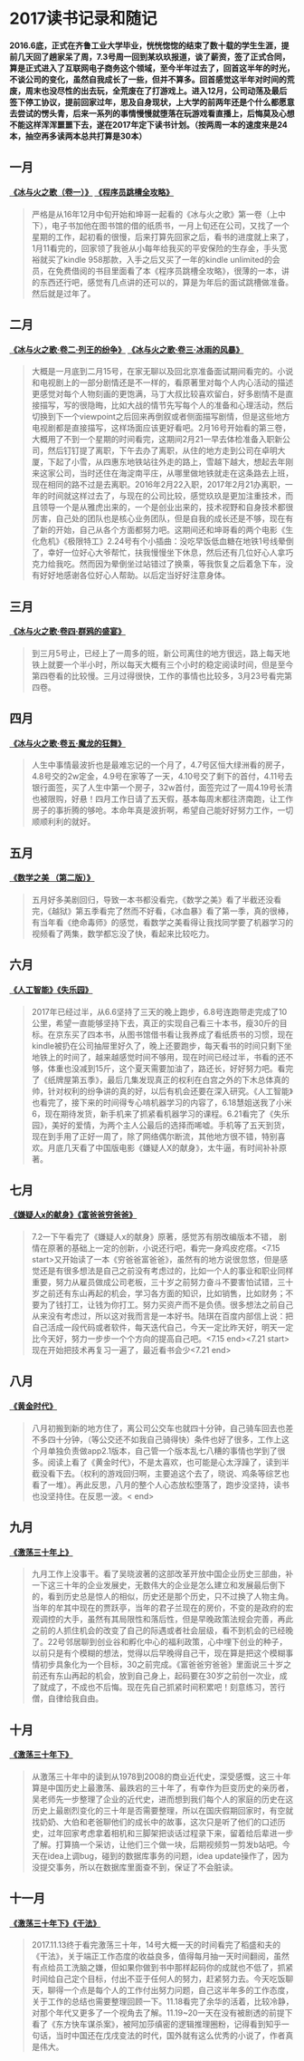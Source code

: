 # 2017读书记录和随记
   
   
   **2016.6底，正式在齐鲁工业大学毕业，恍恍惚惚的结束了数十载的学生生涯，提前几天回了趟家呆了周，7.3号周一回到某玖玖报道，谈了薪资，签了正式合同，算是正式进入了互联网电子商务这个领域，至今半年过去了，回首这半年的时光，不谈公司的变化，虽然自我成长了一些，但并不算多。回首感觉这半年对时间的荒废，周末也没尽性的出去玩，全荒废在了打游戏上。进入12月，公司动荡及最后签下停工协议，提前回家过年，思及自身现状，上大学的前两年还是个什么都愿意去尝试的愣头青，后来一系列的事情慢慢就堕落在玩游戏看直播上，后悔莫及心想不能这样浑浑噩噩下去，遂在2017年定下读书计划。（按两周一本的速度来是24本，抽空再多读两本总共打算是30本）**

   
## **一月**

#### [《冰与火之歌（卷一）》](https://book.douban.com/subject/6964047/ "") [《程序员跳槽全攻略》](https://www.amazon.cn/%E7%A8%8B%E5%BA%8F%E5%91%98%E8%B7%B3%E6%A7%BD%E5%85%A8%E6%94%BB%E7%95%A5-Easy/dp/B00PJVX160/ref=sr_1_1?ie=UTF8&qid=1499494412&sr=8-1&keywords=%E7%A8%8B%E5%BA%8F%E5%91%98%E8%B7%B3%E6%A7%BD%E5%85%A8%E6%94%BB%E7%95%A5 "")

>严格是从16年12月中旬开始和坤哥一起看的《冰与火之歌》第一卷（上中下），电子书加他在图书馆的借的纸质书，一月上旬还在公司，又找了一个星期的工作，起初看的很慢，后来打算先回家之后，看书的进度就上来了，1月11看完的，回家领了我爸从小每年给我买的平安保险的生存金，手头宽裕就买了kindle 958那款，入手之后又买了一年的kindle unlimited的会员，在免费借阅的书目里面看了本《程序员跳槽全攻略》，很薄的一本，讲的东西还行吧，感觉有几点讲的还可以的，算是为年后的面试跳槽做准备。然后就是过年了。


## **二月**

#### [《冰与火之歌·卷二·列王的纷争》](https://book.douban.com/subject/10488617/ "") [《冰与火之歌·卷三·冰雨的风暴》](https://book.douban.com/subject/10608470/ "")

>大概是一月底到二月15号，在家无聊以及回北京准备面试期间看完的。小说和电视剧上的一部分剧情还是不一样的，看原著里对每个人内心活动的描述更感觉对每个人物刻画的更饱满，马丁大叔比较喜欢留白，好多剧情不是直接描写，写的很隐晦，比如大战的情节先写每个人的准备和心理活动，然后切换到下一个viewpoint之后回来再倒叙或者侧面描写剧情，但是这些地方电视剧都是直接描写，这样场面应该更好看吧。2月16号开始看的第三卷，大概用了不到一个星期的时间看完，这期间2月21一早去体检准备入职新公司，然后钉钉提了离职，下午去办了离职，从住的地方走到公司在卓明大厦，下起了小雪，从四惠东地铁站往外走的路上，雪越下越大，想起去年刚来这家公司，当时还住在海淀南平庄，从哪里做地铁就走在这条路去上班，现在相同的路不过是去离职。2016年2月22入职，2017年2月21办离职，一年的时间就这样过去了，与现在的公司比较，感觉玖玖是更加注重技术，而且领导一个是从雅虎出来的，一个是创业出来的，技术视野和自身技术都很厉害，自己处的团队也是核心业务团队，但是自我的成长还是不够，现在有了新的开始，自己从各个方面都努力吧。这期间还和坤哥看的两个电影《生化危机》《极限特工》2.24号有个小插曲：没吃早饭低血糖在地铁1号线晕倒了，幸好一位好心大爷帮忙，扶我慢慢坐下休息，然后还有几位好心人拿巧克力给我吃。然而因为晕倒坐过站错过了换乘，等我恢复之后着急下车，没有好好地感谢各位好心人帮助。以后定当好好注意身体。


## **三月**
####  [《冰与火之歌·卷四·群鸦的盛宴》](https://book.douban.com/subject/11628194/ "")

>到三月5号止，已经上了一周多的班，新公司离住的地方很远，路上每天地铁上就要一个半小时，所以每天大概有三个小时的稳定阅读时间，但是至今第四卷看的比较慢。三月过得很快，工作的事情也比较多，3月23号看完第四卷。



## **四月**
#### [《冰与火之歌·卷五·魔龙的狂舞》](https://book.douban.com/subject/20381801/ "")


>人生中事情最波折也是最难忘记的一个月了，4.7号区恒大绿洲看的房子，4.8号交的2w定金，4.9号在家等了一天，4.10号交了剩下的首付，4.11号去银行面签，买了人生中第一个房子，32w首付，面签完过了一周4.19号长清也被限购，好悬！四月工作日请了五天假，基本每周末都往济南跑，让工作房子的事折腾的够呛。本命年真是波折啊，希望自己能好好努力工作，一切顺顺利利的就好。


## **五月**
#### [《数学之美 （第二版）》](https://book.douban.com/subject/26163454/ "")

>五月好多美剧回归，导致一本书都没看完，《数学之美》看了半截还没看完，《越狱》第五季看完了然而不好看，《冰血暴》看了第一季，真的很棒，有当年看《绝命毒师》的感觉，看数学之美看得让我找同学要了机器学习的视频看了两集，数学都忘没了快，看起来比较吃力。



## **六月**
#### [《人工智能》](https://book.douban.com/subject/27015112/ "")[《失乐园》](https://book.douban.com/subject/25891771/ "")

>2017年已经过半，从6.6坚持了三天的晚上跑步，6.8号连跑带走完成了10公里，希望一直能够坚持下去，真正的实现自己看三十本书，瘦30斤的目标。在京东买了四本书，从图书馆借书看让我养成了看纸质书的习惯，现在kindle被扔在公司抽屉里好久了，晚上还要跑步，每天看书的时间只剩下坐地铁上的时间了，越来越感觉时间不够用，现在时间已经过半，书看的还不够，体重也没减到15斤，这个夏天需要加油了，路还长，好好努力吧。看完了《纸牌屋第五季》，最后几集发现真正的权利在白宫之外的下木总体真的帅，针对权利的纷争讲的真的好，以后有机会还要在深入研究。《人工智能》也看完了，接下来的时间得专心啃机器学习的内容了，6.18慧姐送我了小米6，现在期待发货，新手机来了抓紧看机器学习的课程。6.21看完了《失乐园》，美好的爱情，为两个主人公最后的选择而唏嘘。手机等了五天到货，现在到手用了正好一周了，除了网络偶尔断流，其他地方很不错，特别喜欢。月底几天看了中国版电影《嫌疑人X的献身》，太牛逼，有时间补补原著。
 

## **七月**
#### [《嫌疑人x的献身》](https://book.douban.com/subject/3211779/ "")[《富爸爸穷爸爸》](https://book.douban.com/subject/25816940/ "")


>7.2一下午看完了《嫌疑人x的献身》原著，感觉苏有朋改编版本不错， 剧情在原著的基础上一定的创新，小说还行吧，看完一身鸡皮疙瘩。<7.15 start>又开始读了一本《穷爸爸富爸爸》，虽然有的地方说很忽悠，但是感觉还是有很多想法是自己之前没有考虑过的，比如一个人的事业和职业同样重要，努力从雇员做成公司老板，三十岁之前努力奋斗不要害怕试错，三十岁之前还有东山再起的机会，学习各方面的知识，比如销售，比如财务；不要为了钱打工，让钱为你打工。努力买资产而不是负债。很多想法之前自己从来没有考虑过，所以这对我而言是一本好书。陆琪在百度内部信上说：把自己活成一段代码或者软件，每天迭代自己，今天一定比昨天好，明天一定比今天好，努力一步步一个个方向的提高自己吧。<7.15 end><7.21 start>现在开始把技术再复习一遍了，最近看书会少<7.21 end>
　　

## **八月**
#### [《黄金时代》](https://book.douban.com/subject/1082406/ "")

>八月初搬到新的地方住了，离公司公交车也就四十分钟，自己骑车回去也差不多四十分钟，（等公交还不如我自己骑得快）条件也好了很多，工作上这个月单独负责做app2.1版本，自己管一个版本乱七八糟的事情也学到了很多。阅读上看了《黄金时代》，不是太喜欢，也可能是心太浮躁了，读到半截没看下去。（权利的游戏回归啊，主要追这个去了，晓说、鸡条等综艺也看了一堆）。再此反思，八月的整个人心态放松堕落了，跑步没坚持，读书也没坚持住。在反思一波。< end>


## **九月**
#### [《激荡三十年上》](https://book.douban.com/subject/25968115/ "")

>九月工作上没事干。看了吴晓波著的这部改革开放中国企业历史三部曲，补一下这三十年的企业发展史，无数伟大的企业是怎么建立和发展最后倒下的，看到历史总是惊人的相似，历史还是那个历史，只不过换了人物主角。当年的牟其中现在的贾跃亭，当年的君子兰现在的房价，不变的是政府的宏观调控的大手，虽然有其局限性和落后性，但是早晚政策法规会完善，再此之前的人抓住机会的改变了自己的际遇或者社会层级，看不到机会的已经晚了。22号邻居聊到创业谷和孵化中心的福利政策，心中埋下创业的种子，以前只是有个模糊的想法，觉得以后早晚得自己干，现在算是把这个模糊事情初步具象化为一个目标，30之前完成。《富爸爸穷爸爸》里面说三十岁之前还有东山再起的机会，放到自己身上，起码要在30岁之前创一次业，成了就成了，不成也不后悔。现在先自己抓紧时间积累吧！刻意练习，苦行僧，自律给我自由。<end>
 
 
## **十月**
#### [《激荡三十年下》](https://book.douban.com/subject/25969067/ "")

>从激荡三十年中的读到从1978到2008的商业近代史，深受感慨，这三十年算是中国历史上最激荡、最跌宕的三十年了，有幸作为巨变历史的亲历者，吴老师先一步整理了企业的近代史，进而想到我们每个人的家庭的历史在这历史上最剧烈变化的三十年是否需要整理，所以在国庆假期回家时，有空就找奶奶、大伯和老爸聊他们的成长中的故事，这次只是听了他们的口述历史，过年回家考虑拿着相机和三脚架把谈话过程录下来，留着给后辈进一步了解。打算搞一个采访，让他们三个做一块，后期视频剪一剪发b站吧。今天在idea上调bug，碰到的数据库事务的问题，idea update操作了，因为没提交事务，所以在数据库里面查不到，保证了不会脏读。

 
## **十一月**
#### [《激荡三十年下》](https://book.douban.com/subject/25969067/ "")[《干法》](https://book.douban.com/subject/26648884/ "")


>2017.11.13终于看完激荡三十年，14号大概一天的时间看完了稻盛和夫的《干法》，关于端正工作态度的收益良多，值得每月抽一天时间翻阅，虽然有点给员工洗脑之嫌，但如果你做到书中那样起码你的成就也不低了，抓紧时间给自己定个目标，付出不亚于任何人的努力，赶紧努力去。今天吃饭聊天，聊得一个点是每个人的工作付出努力问题，自己这半年多的工作态度，关于工作的总结也需要整理回顾一下。11.18看完了余华的活着，比较冷静，对那个年代又更多了一个视角去了解。11.19~20一天在没有被剧透的前提下看了《东方快车谋杀案》，被阿加莎缜密的逻辑推理圈粉，记得看到知乎一句话，当时中国还在戊戌变法的时代，国外就有这么优秀的小说了，作者真是伟大。